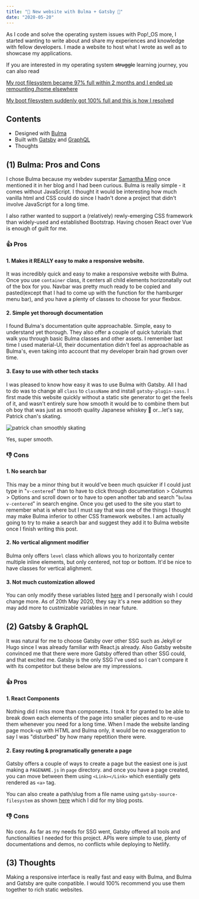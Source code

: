 ```yaml
---
title: "🎉 New website with Bulma + Gatsby 🎉"
date: "2020-05-20"
---
```

As I code and solve the operating system issues with Pop!_OS more, I started wanting to write about and share my experiences and knowledge with fellow developers. I made a website to host what I wrote as well as to showcase my applications.

If you are interested in my operating system <del>struggle</del> learning journey, you can also read

[My root filesystem became 97% full within 2 months and I ended up remounting /home elsewhere]()

[My boot filesystem suddenly got 100% full and this is how I resolved]()



## Contents
+ Designed with [Bulma](https://bulma.io/)
+ Built with [Gatsby](https://www.gatsbyjs.org/) and [GraphQL](https://graphql.org/)
+ Thoughts

## (1) Bulma: Pros and Cons
I chose Bulma because my webdev superstar [Samantha Ming](https://www.samanthaming.com/) once mentioned it in her blog and I had been curious. Bulma is really simple - it comes without JavaScript. I thought it would be interesting how much vanilla html and CSS could do since I hadn't done a project that didn't involve JavaScript for a long time.

I also rather wanted to support a (relatively) rewly-emerging CSS framework than widely-used and established Bootstrap. Having chosen React over Vue is enough of guilt for me.


### 👍 Pros 
#### 1. Makes it REALLY easy to make a responsive website.
It was incredibly quick and easy to make a responsive website with Bulma. Once you use ```container``` class, it centers all child elements horizonatally out of the box for you. Navbar was pretty much ready to be copied and pasted(except that I had to come up with the function for the hamburger menu bar), and you have a plenty of classes to choose for your flexbox. 

#### 2. Simple yet thorough documentation
I found Bulma's documentation quite approachable. Simple, easy to understand yet thorough. They also offer a couple of quick tutorials that walk you through basic Bulma classes and other assets. I remember last time I used material-UI, their documentation didn't feel as approachable as Bulma's, even taking into account that my developer brain had grown over time.

#### 3. Easy to use with other tech stacks
I was pleased to know how easy it was to use Bulma with Gatsby. All I had to do was to change all ```class``` to ```className``` and install ```gatsby-plugin-sass```. I first made this website quickly without a static site generator to get the feels of it, and wasn't entirely sure how smooth it would be to combine them but oh boy that was just as smooth quality Japanese whiskey 🥃 or...let's say, Patrick chan's skating.

<img src="https://thumbs.gfycat.com/UglySpiffyCrab-size_restricted.gif" alt="patrick chan smoothly skating">

Yes, super smooth.

### 👎 Cons
#### 1. No search bar
This may be a minor thing but it would've been much qsuicker if I could just type in "```v-centered```" than to have to click through documentation > Columns > Options and scroll down or to have to open another tab and search "```bulma v-centered```" in search engine. Once you get used to the site you start to remember what is where but I must say that was one of the things I thought may make Bulma inferior to other CSS framework websites. I am actually going to try to make a search bar and suggest they add it to Bulma website once I finish writing this post.

#### 2. No vertical alignment modifier
Bulma only offers ```level``` class which allows you to horizontally center multiple inline elements, but only centered, not top or bottom. It'd be nice to have classes for vertical alighment.

#### 3. Not much customization allowed
You can only modify these variables listed [here](https://bulma.io/documentation/customize/variables/) and I personally wish I could change more. As of 20th May 2020, they say it's a new addition so they may add more to custmizable variables in near future.


## (2) Gatsby & GraphQL
It was natural for me to choose Gatsby over other SSG such as Jekyll or Hugo since I was already familiar with React.js already. Also Gatsby website convinced me that there were more Gatsby offered than other SSG could, and that excited me. Gatsby is the only SSG I've used so I can't compare it with its competitor but these below are my impressions.

### 👍 Pros 
#### 1. React Components
Nothing did I miss more than components. I took it for granted to be able to break down each elements of the page into smaller pieces and to re-use them whenever you need for a long time. When I made the website landing page mock-up with HTML and Bulma only, it would be no exaggeration to say I was "disturbed" by how many repetition there were. 

#### 2. Easy routing & programatically generate a page
Gatsby offers a couple of ways to create a page but the easiest one is just making a ```PAGENAME.js``` in ```page``` directory. and once you have a page created, you can move between them using ```<Link></Link>``` which esentially gets rendered as ```<a>``` tag.

You can also create a path/slug from a file name using ```gatsby-source-filesystem``` as shown [here](https://www.gatsbyjs.org/docs/mdx/programmatically-creating-pages/) which I did for my blog posts.

### 👎 Cons
No cons. As far as my needs for SSG went, Gatsby offered all tools and functionalities I needed for this project. APIs were simple to use, plenty of documentations and demos, no conflicts while deploying to Netlify.

## (3) Thoughts
Making a responsive interface is really fast and easy with Bulma, and Bulma and Gatsby are quite conpatible. I would 100% recommend you use them together to rich static websites.